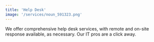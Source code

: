 ```yaml
---
title: 'Help Desk'
image: '/services/noun_591323.png'
---
```


We offer comprehensive help desk services, with remote and on-site response
available, as necessary. Our IT pros are a click away.
